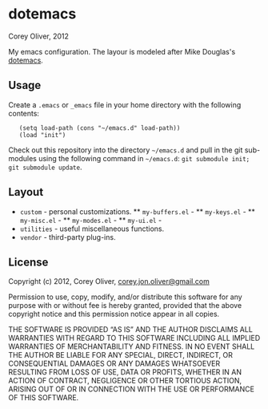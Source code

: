 dotemacs
================================================================
Corey Oliver, 2012

My emacs configuration. The layour is modeled after Mike
Douglas's [dotemacs][1].

Usage
-----

Create a `.emacs` or `_emacs` file in your home directory with the
following contents:

       (setq load-path (cons "~/emacs.d" load-path))
       (load "init")

Check out this repository into the directory `~/emacs.d` and pull in
the git sub-modules using the following command in `~/emacs.d`: `git
submodule init; git submodule update`.

Layout
-----------

*   `custom` - personal customizations.
**    `my-buffers.el` - 
**    `my-keys.el` -
**    `my-misc.el` -
**    `my-modes.el` -
**    `my-ui.el` -
*   `utilities` - useful miscellaneous functions.
*   `vendor` - third-party plug-ins.

License
-------

Copyright (c) 2012, Corey Oliver, corey.jon.oliver@gmail.com

Permission to use, copy, modify, and/or distribute this software for
any purpose with or without fee is hereby granted, provided that the
above copyright notice and this permission notice appear in all
copies.

THE SOFTWARE IS PROVIDED “AS IS” AND THE AUTHOR DISCLAIMS ALL
WARRANTIES WITH REGARD TO THIS SOFTWARE INCLUDING ALL IMPLIED
WARRANTIES OF MERCHANTABILITY AND FITNESS. IN NO EVENT SHALL THE
AUTHOR BE LIABLE FOR ANY SPECIAL, DIRECT, INDIRECT, OR CONSEQUENTIAL
DAMAGES OR ANY DAMAGES WHATSOEVER RESULTING FROM LOSS OF USE, DATA OR
PROFITS, WHETHER IN AN ACTION OF CONTRACT, NEGLIGENCE OR OTHER
TORTIOUS ACTION, ARISING OUT OF OR IN CONNECTION WITH THE USE OR
PERFORMANCE OF THIS SOFTWARE.

[1]: https://github.com/mikedouglas/dot-emacs
